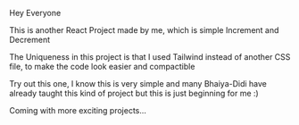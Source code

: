 Hey Everyone

This is another React Project made by me, which is simple Increment and Decrement

The Uniqueness in this project is that I used Tailwind instead of another CSS file, to make the code look easier and compactible

Try out this one, I know this is very simple and many Bhaiya-Didi have already taught this kind of project but this is just beginning for me :)

Coming with more exciting projects...
